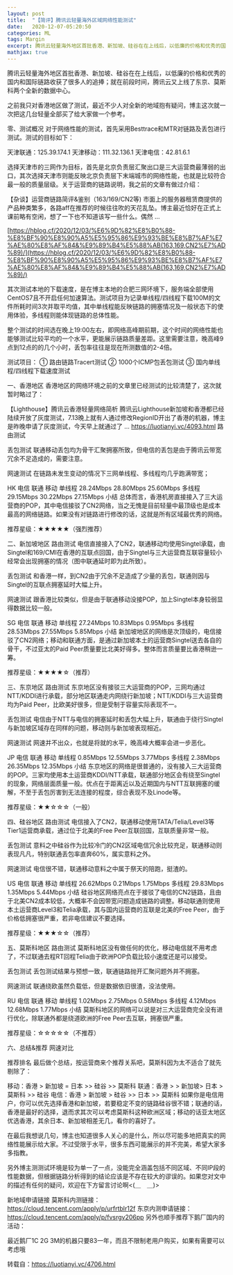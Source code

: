 ```yaml
---
layout: post
title:  "【简评】腾讯云轻量海外区域网络性能测试"
date:   2020-12-07-05:20:50
categories: ML
tags: Margin
excerpt: 腾讯云轻量海外地区首批香港、新加坡、硅谷在在上线后，以低廉的价格和优秀的国内和国际链路收获了很多人的追捧；就在前段时间，腾讯云又上线了东京、莫斯科两个全新的数据中心。
mathjax: true
---
```

腾讯云轻量海外地区首批香港、新加坡、硅谷在在上线后，以低廉的价格和优秀的国内和国际链路收获了很多人的追捧；就在前段时间，腾讯云又上线了东京、莫斯科两个全新的数据中心。



之前我只对香港地区做了测试，最近不少人对全新的地域抱有疑问，博主这次就一次把这几台轻量全部买了给大家做一个参考。

零、测试概况
对于网络性能的测试，首先采用Besttrace和MTR对链路及丢包进行测试。测试的目标如下：

天津联通：125.39.174.1
天津移动：111.32.136.1
天津电信：42.81.6.1

选择天津市的三网作为目标，首先是北京负责层汇聚出口是三大运营商最薄弱的出口，其次选择天津市则能反映北京负责层下末端城市的网络性能，也就是比较符合最一般的质量层级。关于运营商的链路说明，我之前的文章有做过介绍：

【杂谈】运营商链路简评&鉴别（163/169/CN2等)
市面上的服务器租赁商提供的产品种类繁多，各路aff在推荐的时候往往吹的天花乱坠。博主最近恰好在正式上课前略有空闲，想了一下也不知道该写一些什么。偶然 ...

[https://hblog.cf/2020/12/03/%E6%9D%82%E8%B0%88-%E8%BF%90%E8%90%A5%E5%95%86%E9%93%BE%E8%B7%AF%E7%AE%80%E8%AF%84&%E9%89%B4%E5%88%AB(163,169,CN2%E7%AD%89)/](https://hblog.cf/2020/12/03/%E6%9D%82%E8%B0%88-%E8%BF%90%E8%90%A5%E5%95%86%E9%93%BE%E8%B7%AF%E7%AE%80%E8%AF%84&%E9%89%B4%E5%88%AB(163,169,CN2%E7%AD%89)/)

其次测试本地的下载速度，是在博主本地的合肥三网环境下，服务端全部使用CentOS7且不开启任何加速算法。测试项目为记录单线程/四线程下载100M的文件所耗时间3次并取平均值，其中单线程能反映链路的拥塞情况及一般状态下的使用体验，多线程则能体现链路的总体性能。

整个测试的时间选在晚上19:00左右，即网络高峰期前期，这个时间的网络性能也能够测试比较平均的一个水平，更能展示链路质量差距。这里需要注意，晚高峰9点到12点的的几个小时，丢包率往往是现在所测数值的2-4倍。

测试项目：
① 路由链路Tracert测试
② 1000个ICMP包丢包测试
③ 国内单线程/四线程下载速度测试

一、香港地区
香港地区的网络环境之前的文章里已经测试的比较清楚了，这次就暂时略过了：

【Lighthouse】腾讯云香港轻量网络简析
腾讯云Lighthouse新加坡和香港都已经陆续开放了灰度测试，7.13晚上就有人通过修改RegionID开出了香港的机器，博主是昨晚申请了灰度测试，今天早上就通过了 ...
https://luotianyi.vc/4093.html
路由测试


丢包测试
联通移动丢包均为骨干汇聚拥塞所致，但电信的丢包是由于腾讯云带宽冗余不足造成的，需要注意。



网速测试
在链路未发生变动的情况下三网单线程、多线程均几乎跑满带宽；

HK	电信	联通	移动
单线程	28.24Mbps	28.80Mbps	25.60Mbps
多线程	29.15Mbps	30.22Mbps	27.15Mbps
小结
总体而言，香港机房直接接入了三大运营商的POP，其中电信接驳了CN2网络，当之无愧是目前轻量中最顶级也是成本最高的网络链路。如果没有对链路进行修改的话，这就是所有区域最优秀的网络。

推荐星级：★★★★★（强烈推荐）

二、新加坡地区
路由测试
电信直接接入了CN2，联通移动均使用Singtel承载，由Singtel和169/CMI在香港的互联点回国，由于Singtel与三大运营商互联容量较小经常会出现拥塞的情况（图中联通延时即为此所致）。



丢包测试
和香港一样，到CN2由于冗余不足造成了少量的丢包，联通则因与Singtel的互联点拥塞延时大幅上升。



网速测试
跟香港比较类似，但是由于联通移动没接POP，加上Singtel本身较弱显得数据比较一般。

SG	电信	联通	移动
单线程	27.24Mbps	10.83Mbps	0.95Mbps
多线程	28.53Mbps	27.55Mbps	5.85Mbps
小结
新加坡地区的网络是次顶级的，电信接驳了CN2网络；移动和联通方面，是通过新加坡本土的运营商Singtel送去各自的骨干，不过亚太的Paid Peer质量要比北美好得多。整体而言质量要比香港稍逊一筹。

推荐星级：★★★★☆（推荐）

三、东京地区
路由测试
东京地区没有接驳三大运营商的POP，三网均通过NTT/KDDI进行承载，部分地区联通走内网绕行新加坡；NTT/KDDI与三大运营商均为Paid Peer，比欧美好很多，但是受制于容量实际表现不一。



丢包测试
电信由于NTT与电信的拥塞延时和丢包大幅上升，联通由于绕行Singtel与新加坡区域存在同样的问题，移动则与新加坡表现相近。



网速测试
网速并不出众，也就是将就的水平，晚高峰大概率会进一步恶化。

JP	电信	联通	移动
单线程	0.85Mbps	12.55Mbps	3.77Mbps
多线程	2.38Mbps	26.35Mbps	12.35Mbps
小结
东京地区的网络是很普通的，没有接入三大运营商的POP。三家均使用本土运营商KDDI/NTT承载，联通部分地区会有绕至Singtel的现象，网络层面质量一般。优点在于距离近以及近期国内与NTT互联拥塞的缓解，不至于丢包厉害到无法连接的程度，综合表现不及Linode等。

推荐星级：★★☆☆☆（一般）

四、硅谷地区
路由测试
电信接入了CN2，联通移动使用TATA/Telia/Level3等Tier1运营商承载，通过位于北美的Free Peer互联回国，互联质量非常一般。



丢包测试
意料之中硅谷作为比较冷门的CN2区域电信冗余比较充足，联通移动则表现凡凡，特别联通丢包率直奔60%，属实意料之外。



网速测试
电信很不错，联通移动意料之中属于祭天的陪跑，挺渣的。

US	电信	联通	移动
单线程	26.62Mbps	0.21Mbps	1.75Mbps
多线程	29.83Mbps	1.35Mbps	5.44Mbps
小结
硅谷地区网络亮点在于接驳了电信的CN2链路，且由于北美CN2成本较低，大概率不会因带宽问题造成链路的调整。移动联通则使用本土运营商Level3和Telia承载，其与国内运营商的互联是北美的Free Peer，由于价格低拥塞很严重，若非电信建议不要选择。

推荐星级：★★★☆☆（推荐）

五、莫斯科地区
路由测试
莫斯科地区没有做任何的优化，移动电信就不用考虑了，不过联通去程RT回程Telia由于欧洲POP负载比较小速度还是可以接受。



丢包测试
丢包测试结果与预想一致，联通链路抛开汇聚问题外并不拥塞。



网速测试
联通绕欧虽然负载低，但是数据依旧很渣，没法使用。

RU	电信	联通	移动
单线程	1.02Mbps	2.75Mbps	0.58Mbps
多线程	4.12Mbps	12.68Mbps	1.77Mbps
小结
莫斯科地区的网络可以说是对三大运营商完全没有进行优化，除联通外都是绕道欧洲的Free Peer去互联，拥塞很严重。

推荐星级：☆☆☆☆☆（不推荐）

六、总结&推荐
网速对比


推荐排名
最后做个总结，按运营商来个推荐关系吧，莫斯科因为太不适合了就先剔除了：

移动：香港 > 新加坡 = 日本 >> 硅谷 >> 莫斯科
联通：香港 > > 新加坡>  日本 > 莫斯科 >> 硅谷
电信：香港 > 新加坡 > 硅谷 >> 日本 >> 莫斯科
如果你是电信用户，你可以优先选择香港和新加坡，若要稳定不变的链路硅谷很不错；联通的话，香港是最好的选择，退而求其次可以考虑莫斯科这种欧洲区域；移动的话亚太地区优选香港，其余日本、新加坡相差无几，看你的喜好了。

在最后我想说几句，博主也知道很多人关心的是什么，所以尽可能多地把真实的网络性能展示给大家。不过受限于水平，很多东西可能展示的并不完美，希望大家多多指教。

另外博主测测试环境是较为单一了一点，没能完全涵盖包括不同区域、不同IP段的性能数据，但根据链路分析得到的结论应该是不存在较大的谬误的。如果您对文中的描述有任何的疑问，欢迎在下方留言讨论啊<(＿　＿)>

新地域申请链接
莫斯科内测链接：https://cloud.tencent.com/apply/p/urfrtblr12f
东京内测申请链接：https://cloud.tencent.com/apply/p/fvsrgv206pp
另外也顺手推荐下鹅厂国内的活动：

最近鹅厂1C 2G 3M的机器只要83一年，而且不限制老用户购买，如果有需要可以考虑哦

转载自：https://luotianyi.vc/4706.html
